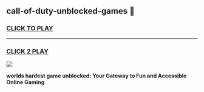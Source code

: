 
## call-of-duty-unblocked-games 👋
<h3>
<a href="https://premium.freeplayer.one?title=call-of-duty-unblocked-games&ref=14F">CLICK TO PLAY</a></h3>
<hr>

<h3>
<a href="https://premium.freeplayer.one?title=call-of-duty-unblocked-games&ref=14F">CLICK 2 PLAY</a>
  
</h3>

<a href="https://premium.freeplayer.one?title=call-of-duty-unblocked-games&ref=12F/"><img src="https://clearcache.store/games.png"></a>


**worlds hardest game unblocked: Your Gateway to Fun and Accessible Online Gaming**
